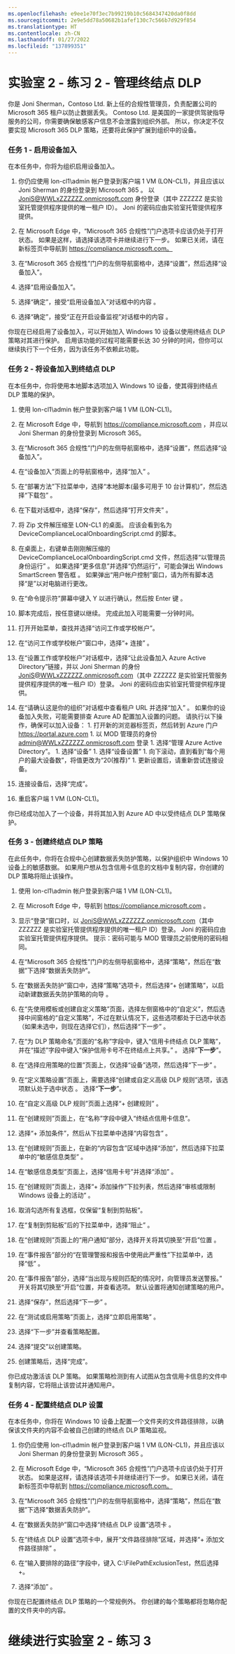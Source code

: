 ```yaml
---
ms.openlocfilehash: e9ee1e70f3ec7b99219b10c5684347420da0f8dd
ms.sourcegitcommit: 2e9e5dd78a50682b1afef130c7c566b7d929f854
ms.translationtype: HT
ms.contentlocale: zh-CN
ms.lasthandoff: 01/27/2022
ms.locfileid: "137899351"
---
```

# <a name="lab-2---exercise-2---manage-endpoint-dlp"></a>实验室 2 - 练习 2 - 管理终结点 DLP

你是 Joni Sherman，Contoso Ltd. 新上任的合规性管理员，负责配置公司的 Microsoft 365 租户以防止数据丢失。 Contoso Ltd. 是美国的一家提供驾驶指导服务的公司，你需要确保敏感客户信息不会泄露到组织外部。 所以，你决定不仅要实现 Microsoft 365 DLP 策略，还要将此保护扩展到组织中的设备。

### <a name="task-1--enable-device-onboarding"></a>任务 1 - 启用设备加入

在本任务中，你将为组织启用设备加入。 

1. 你仍应使用 lon-cl1\admin 帐户登录到客户端 1 VM (LON-CL1)，并且应该以 Joni Sherman 的身份登录到 Microsoft 365 。 以 JoniS@WWLxZZZZZZ.onmicrosoft.com 身份登录（其中 ZZZZZZ 是实验室托管提供程序提供的唯一租户 ID）。  Joni 的密码应由实验室托管提供程序提供。

2. 在 Microsoft Edge 中，“Microsoft 365 合规性”门户选项卡应该仍处于打开状态。 如果是这样，请选择该选项卡并继续进行下一步。 如果已关闭，请在新标签页中导航到 https://compliance.microsoft.com。

3. 在“Microsoft 365 合规性”门户的左侧导航窗格中，选择“设置”，然后选择“设备加入”。  

4. 选择“启用设备加入”。

5. 选择“确定”，接受“启用设备加入”对话框中的内容 。

6. 选择“确定”，接受“正在开启设备监视”对话框中的内容 。

你现在已经启用了设备加入，可以开始加入 Windows 10 设备以使用终结点 DLP 策略对其进行保护。 启用该功能的过程可能需要长达 30 分钟的时间，但你可以继续执行下一个任务，因为该任务不依赖此功能。

### <a name="task-2---onboard-a-device-to-endpoint-dlp"></a>任务 2 - 将设备加入到终结点 DLP

在本任务中，你将使用本地脚本选项加入 Windows 10 设备，使其得到终结点 DLP 策略的保护。

1. 使用 lon-cl1\admin 帐户登录到客户端 1 VM (LON-CL1)。

2. 在 Microsoft Edge 中，导航到 https://compliance.microsoft.com ，并应以 Joni Sherman 的身份登录到 Microsoft 365。  

3. 在“Microsoft 365 合规性”门户的左侧导航窗格中，选择“设置”，然后选择“设备加入”。  

4. 在“设备加入”页面上的导航窗格中，选择“加入” 。

5. 在“部署方法”下拉菜单中，选择“本地脚本(最多可用于 10 台计算机)”，然后选择“下载包”  。

6. 在下载对话框中，选择“保存”，然后选择“打开文件夹” 。

7. 将 Zip 文件解压缩至 LON-CL1 的桌面。 应该会看到名为 DeviceComplianceLocalOnboardingScript.cmd 的脚本。

8. 在桌面上，右键单击刚刚解压缩的 DeviceComplianceLocalOnboardingScript.cmd 文件，然后选择“以管理员身份运行” 。  如果选择“更多信息”并选择“仍然运行”，可能会弹出 Windows SmartScreen 警告框 。  如果弹出“用户帐户控制”窗口，请为所有脚本选择“是”以对电脑进行更改。

9. 在“命令提示符”屏幕中键入 Y 以进行确认，然后按 Enter 键 。

10. 脚本完成后，按任意键以继续。  完成此加入可能需要一分钟时间。

11. 打开开始菜单，查找并选择“访问工作或学校帐户”。

12. 在“访问工作或学校帐户”窗口中，选择“+ 连接” 。

13. 在“设置工作或学校帐户”对话框中，选择“让此设备加入 Azure Active Directory”链接，并以 Joni Sherman 的身份 JoniS@WWLxZZZZZZ.onmicrosoft.com（其中 ZZZZZZ 是实验室托管服务提供程序提供的唯一租户 ID）登录。    Joni 的密码应由实验室托管提供程序提供。

14. 在“请确认这是你的组织”对话框中查看租户 URL 并选择“加入” 。  如果你的设备加入失败，可能需要排查 Azure AD 配置加入设置的问题。 请执行以下操作，确保可以加入设备：
        1. 打开新的浏览器标签页，然后转到 Azure 门户 https://portal.azure.com
        1. 以 MOD 管理员的身份 admin@WWLxZZZZZZ.onmicrosoft.com 登录
        1. 选择“管理 Azure Active Directory”。
        1. 选择“设备”
        1. 选择“设备设置”
        1. 向下滚动，直到看到“每个用户的最大设备数”，将值更改为“20(推荐)” 
        1. 更新设置后，请重新尝试连接设备。

15. 连接设备后，选择“完成”。

16. 重启客户端 1 VM (LON-CL1)。

你已经成功加入了一个设备，并将其加入到 Azure AD 中以受终结点 DLP 策略保护。

### <a name="task-3---create-and-endpoint-dlp-policy"></a>任务 3 - 创建终结点 DLP 策略

在此任务中，你将在合规中心创建数据丢失防护策略，以保护组织中 Windows 10 设备上的敏感数据。 如果用户想从包含信用卡信息的文档中复制内容，你创建的 DLP 策略将阻止该操作。

1. 使用 lon-cl1\admin 帐户登录到客户端 1 VM (LON-CL1)。

2. 在 Microsoft Edge 中，导航到 https://compliance.microsoft.com 。

3. 显示“登录”窗口时，以 JoniS@WWLxZZZZZZ.onmicrosoft.com（其中 ZZZZZZ 是实验室托管提供程序提供的唯一租户 ID）登录。 Joni 的密码应由实验室托管提供程序提供。 提示：密码可能与 MOD 管理员之前使用的密码相同。 

4. 在“Microsoft 365 合规性”门户的左侧导航窗格中，选择“策略”，然后在“数据”下选择“数据丢失防护”。

5. 在“数据丢失防护”窗口中，选择“策略”选项卡，然后选择“+ 创建策略”，以启动新建数据丢失防护策略的向导  。

6. 在“先使用模板或创建自定义策略”页面，选择左侧窗格中的“自定义”，然后选择中间窗格的“自定义策略”，不过在默认情况下，这些选项都处于已选中状态（如果未选中，则现在选择它们），然后选择“下一步”   。

7. 在“为 DLP 策略命名”页面的“名称”字段中，键入“信用卡终结点 DLP 策略”，并在“描述”字段中键入“保护信用卡号不在终结点上共享。” 。 选择“**下一步**”。

8. 在“选择应用策略的位置”页面上，仅选择“设备”选项，然后选择“下一步”  。

9. 在“定义策略设置”页面上，需要选择“创建或自定义高级 DLP 规则”选项，该选项默认处于选中状态 。 选择“**下一步**”。

10. 在“自定义高级 DLP 规则”页面上选择“+ 创建规则” 。

11. 在“创建规则”页面上，在“名称”字段中键入“终结点信用卡信息”。

12. 选择“+ 添加条件”，然后从下拉菜单中选择“内容包含” 。

13. 在“创建规则”页面上，在新的“内容包含”区域中选择“添加”，然后选择下拉菜单中的“敏感信息类型”   。

14. 在“敏感信息类型”页面上，选择“信用卡号”并选择“添加”  。

15. 在“创建规则”页面上，选择“+ 添加操作”下拉列表，然后选择“审核或限制 Windows 设备上的活动”  。

16. 取消勾选所有复选框，仅保留“复制到剪贴板”。

17. 在“复制到剪贴板”后的下拉菜单中，选择“阻止” 。

18. 在“创建规则”页面上的“用户通知”部分，选择开关将其切换至“开启”位置  。

19. 在“事件报告”部分的“在管理警报和报告中使用此严重性”下拉菜单中，选择“低”  。

20. 在“事件报告”部分，选择“当出现与规则匹配的情况时，向管理员发送警报。”  开关将其切换至“开启”位置，并查看选项。 默认设置将通知创建策略的用户。

21. 选择“保存”，然后选择“下一步” 。

22. 在“测试或启用策略”页面上，选择“立即启用策略” 。

23. 选择“下一步”并查看策略配置。

24. 选择“提交”以创建策略。

25. 创建策略后，选择“完成”。

你已成功激活该 DLP 策略。 如果策略检测到有人试图从包含信用卡信息的文件中复制内容，它将阻止该尝试并通知用户。

### <a name="task-4---configure-endpoint-dlp-settings"></a>任务 4 - 配置终结点 DLP 设置

在本任务中，你将在 Windows 10 设备上配置一个文件夹的文件路径排除，以确保该文件夹的内容不会被自己创建的终结点 DLP 策略监视。

1. 你仍应使用 lon-cl1\admin 帐户登录到客户端 1 VM (LON-CL1)，并且应该以 Joni Sherman 的身份登录到 Microsoft 365 。 

2. 在 Microsoft Edge 中，“Microsoft 365 合规性”门户选项卡应该仍处于打开状态。 如果是这样，请选择该选项卡并继续进行下一步。 如果已关闭，请在新标签页中导航到 https://compliance.microsoft.com。

3. 在“Microsoft 365 合规性”门户的左侧导航窗格中，选择“策略”，然后在“数据”下选择“数据丢失防护”。

4. 在“数据丢失防护”窗口中选择“终结点 DLP 设置”选项卡 。

5. 在“终结点 DLP 设置”选项卡中，展开“文件路径排除”区域，并选择“+ 添加文件路径排除”  。

6. 在“输入要排除的路径”字段中，键入 C:\FilePathExclusionTest，然后选择 +。

7. 选择“添加”  。

你现在已配置终结点 DLP 策略的一个常规例外。 你创建的每个策略都将忽略你配置的文件夹中的内容。

# <a name="proceed-to-lab-2---exercise-3"></a>继续进行实验室 2 - 练习 3 
